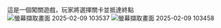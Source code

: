 這是一個闖關遊戲，玩家將選擇關卡並抵達終點
![螢幕擷取畫面 2025-02-09 103537](https://github.com/user-attachments/assets/c68112ed-30c7-4fb4-8f1d-856494ea92b7)
![螢幕擷取畫面 2025-02-09 103458](https://github.com/user-attachments/assets/cb64bced-f9ac-4ce0-aed4-4f52bf53a2a5)
